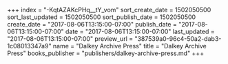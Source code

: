 +++
index = "-KqtAZAKcPHq__tY_vom"
sort_create_date = 1502050500
sort_last_updated = 1502050500
sort_publish_date = 1502050500
create_date = "2017-08-06T13:15:00-07:00"
publish_date = "2017-08-06T13:15:00-07:00"
date = "2017-08-06T13:15:00-07:00"
last_updated = "2017-08-06T13:15:00-07:00"
preview_url = "387539a0-96c4-50a2-dab3-1c08013347a9"
name = "Dalkey Archive Press"
title = "Dalkey Archive Press"
books_publisher = "publishers/dalkey-archive-press.md"
+++
